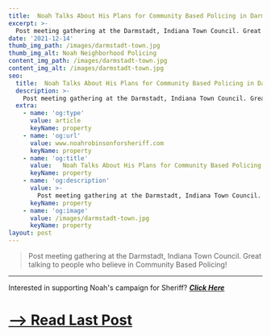 ```yaml
---
title:  Noah Talks About His Plans for Community Based Policing in Darmstadt
excerpt: >-
  Post meeting gathering at the Darmstadt, Indiana Town Council. Great talking to people who believe in Community Based Policing!
date: '2021-12-14'
thumb_img_path: /images/darmstadt-town.jpg
thumb_img_alt: Noah Neighborhood Policing
content_img_path: /images/darmstadt-town.jpg
content_img_alt: /images/darmstadt-town.jpg
seo:
  title:  Noah Talks About His Plans for Community Based Policing in Darmstadt
  description: >-
    Post meeting gathering at the Darmstadt, Indiana Town Council. Great talking to people who believe in Community Based Policing!
  extra:
    - name: 'og:type'
      value: article
      keyName: property
    - name: 'og:url'
      value: www.noahrobinsonforsheriff.com
      keyName: property
    - name: 'og:title'
      value:   Noah Talks About His Plans for Community Based Policing in Darmstadt
      keyName: property
    - name: 'og:description'
      value: >-
        Post meeting gathering at the Darmstadt, Indiana Town Council. Great talking to people who believe in Community Based Policing!
      keyName: property
    - name: 'og:image'
      value: /images/darmstadt-town.jpg
      keyName: property
layout: post
---
```


> Post meeting gathering at the Darmstadt, Indiana Town Council. Great talking to people who believe in Community Based Policing!

---

Interested in supporting Noah's campaign for Sheriff? ***[Click Here](/join)***

# [--> Read Last Post](/posts/feed-my-starving-children)
